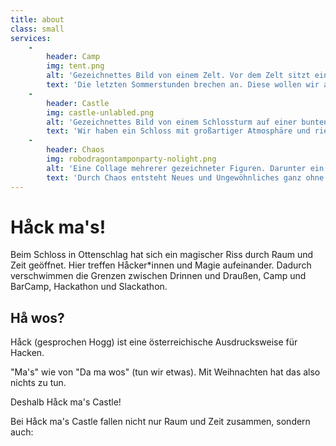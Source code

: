 ```yaml
---
title: about
class: small
services:
    -
        header: Camp
        img: tent.png
        alt: 'Gezeichnettes Bild von einem Zelt. Vor dem Zelt sitzt ein kleiner Roboter der eine Anleitung liest'
        text: 'Die letzten Sommerstunden brechen an. Diese wollen wir auszunutzen, daher wird unter idyllischen Apfelbäumen gecampt!'
    -
        header: Castle
        img: castle-unlabled.png
        alt: 'Gezeichnettes Bild von einem Schlossturm auf einer bunten Wolke. Aus dem Schlosstor ragt ein bunte Spirale welche einen magischen Riss durch Raum und Zeit darstellt.'
        text: 'Wir haben ein Schloss mit großartiger Atmosphäre und riesigem Innenhof!'
    -
        header: Chaos
        img: robodragontamponparty-nolight.png
        alt: 'Eine Collage mehrerer gezeichneter Figuren. Darunter ein Geist, ein Roboter und ein Drache.'
        text: 'Durch Chaos entsteht Neues und Ungewöhnliches ganz ohne vorgegebene Ordnung. Dieses Chaos werden wir zum Castle bringen!'
---
```


# Håck ma's!
Beim Schloss in Ottenschlag hat sich ein magischer Riss durch Raum und Zeit geöffnet. Hier treffen Håcker\*innen und Magie aufeinander. Dadurch verschwimmen die Grenzen zwischen Drinnen und Draußen, Camp und BarCamp, Hackathon und Slackathon.

## Hå wos?
Håck (gesprochen Hogg) ist eine österreichische Ausdrucksweise für Hacken. 

"Ma's" wie von "Da ma wos" (tun wir etwas). Mit Weihnachten hat das also nichts zu tun.

Deshalb Håck ma's Castle!

>

Bei Håck ma's Castle fallen nicht nur Raum und Zeit zusammen, sondern auch: